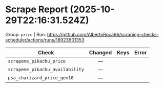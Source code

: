# Scrape Report (2025-10-29T22:16:31.524Z)

Group: `price`  |  Run: https://github.com/AlbertoRoca96/scraping-checks-scheduler/actions/runs/18923601353

| Check | Changed | Keys | Error |
|---|:---:|:--|:--|
| `scrapeme_pikachu_price` | — |  |  |
| `scrapeme_pikachu_availability` | — |  |  |
| `psa_charizard_price_gem10` | — |  |  |
